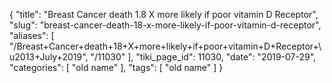 {
    "title": "Breast Cancer death 1.8 X more likely if poor vitamin D Receptor",
    "slug": "breast-cancer-death-18-x-more-likely-if-poor-vitamin-d-receptor",
    "aliases": [
        "/Breast+Cancer+death+18+X+more+likely+if+poor+vitamin+D+Receptor+\u2013+July+2019",
        "/11030"
    ],
    "tiki_page_id": 11030,
    "date": "2019-07-29",
    "categories": [
        "old name"
    ],
    "tags": [
        "old name"
    ]
}